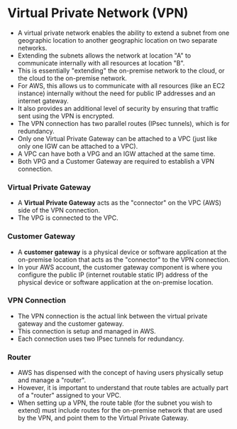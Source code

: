 # Virtual Private Network (VPN)

- A virtual private network enables the ability to extend a subnet from one
  geographic location to another geographic location on two separate networks.
- Extending the subnets allows the network at location "A" to communicate
  internally with all resources at location "B".
- This is essentially "extending" the on-premise network to the cloud, or the
  cloud to the on-premise network.
- For AWS, this allows us to communicate with all resources (like an EC2
  instance) internally without the need for public IP addresses and an internet gateway.
- It also provides an additional level of security by ensuring that traffic sent
  using the VPN is encrypted.
- The VPN connection has two parallel routes (IPsec tunnels), which is for redundancy.
- Only one Virtual Private Gateway can be attached to a VPC (just like only one
  IGW can be attached to a VPC).
- A VPC can have both a VPG and an IGW attached at the same time.
- Both VPG and a Customer Gateway are required to establish a VPN connection.

### Virtual Private Gateway

- A **Virtual Private Gateway** acts as the "connector" on the VPC (AWS) side of the VPN connection.
- The VPG is connected to the VPC.

### Customer Gateway

- A **customer gateway** is a physical device or software application at the
  on-premise location that acts as the "connector" to the VPN connection.
- In your AWS account, the customer gateway component is where you configure the
  public IP (internet routable static IP) address of the physical device or
  software application at the on-premise location.

### VPN Connection

- The VPN connection is the actual link between the virtual private gateway and the customer gateway.
- This connection is setup and managed in AWS.
- Each connection uses two IPsec tunnels for redundancy.

### Router

- AWS has dispensed with the concept of having users physically setup and manage a "router".
- However, it is important to understand that route tables are actually part of
  a "router" assigned to your VPC.
- When setting up a VPN, the route table (for the subnet you wish to extend)
  must include routes for the on-premise network that are used by the VPN, and
  point them to the Virtual Private Gateway.
